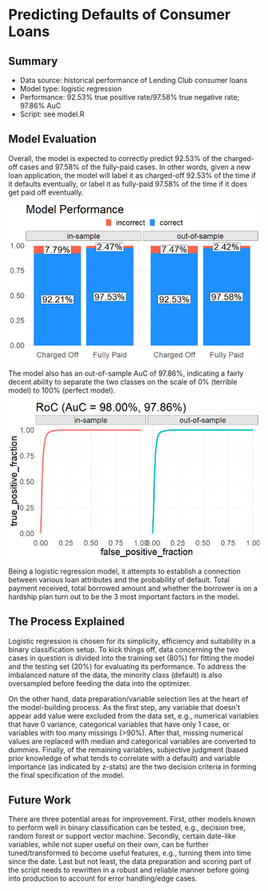 # Predicting Defaults of Consumer Loans

## Summary
* Data source: historical performance of Lending Club consumer loans 
* Model type: logistic regression
* Performance: 92.53% true positive rate/97.58% true negative rate; 97.86% AuC
* Script: see model.R

## Model Evaluation
Overall, the model is expected to correctly predict 92.53% of the charged-off cases and 97.58% of the fully-paid cases. In other words, given a new loan application, the model will label it as charged-off 92.53% of the time if it defaults eventually, or label it as fully-paid 97.58% of the time if it does get paid off eventually.

<div align="center">
  <img src="plot_confusion_matrix.png" />
</div>

The model also has an out-of-sample AuC of 97.86%, indicating a fairly decent ability to separate the two classes on the scale of 0% (terrible model) to 100% (perfect model).

<div align="center">
  <img src="plot_roc.png" />
</div>

Being a logistic regression model, it attempts to establish a connection between various loan attributes and the probability of default. Total payment received, total borrowed amount and whether the borrower is on a hardship plan turn out to be the 3 most important factors in the model.

## The Process Explained

Logistic regression is chosen for its simplicity, efficiency and suitability in a binary classification setup. To kick things off, data concerning the two cases in question is divided into the training set (80%) for fitting the model and the testing set (20%) for evaluating its performance. To address the imbalanced nature of the data, the minority class (default) is also oversampled before feeding the data into the optimizer.

On the other hand, data preparation/variable selection lies at the heart of the model-building process. As the first step, any variable that doesn't appear add value were excluded from the data set, e.g., numerical variables that have 0 variance, categorical variables that have only 1 case, or variables with too many missings (>90%). After that, missing numerical values are replaced with median and categorical variables are converted to dummies. Finally, of the remaining variables, subjective judgment (based prior knowledge of what tends to correlate with a default) and variable importance (as indicated by z-stats) are the two decision criteria in forming the final specification of the model. 

## Future Work

There are three potential areas for improvement. First, other models known to perform well in binary classification can be tested, e.g., decision tree, random forest or support vector machine. Secondly, certain date-like variables, while not super useful on their own, can be further tuned/transformed to become useful features, e.g., turning them into time since the date. Last but not least, the data preparation and scoring part of the script needs to rewritten in a robust and reliable manner before going into production to account for error handling/edge cases.
